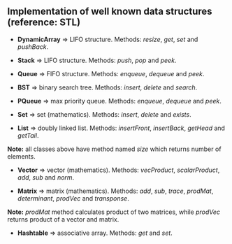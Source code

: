 Implementation of well known data structures (reference: STL)
-------------------------------------------------------------
- **DynamicArray** => LIFO structure. Methods: *resize*, *get*, *set* and *pushBack*.

- **Stack** => LIFO structure. Methods: *push*, *pop* and *peek*.

- **Queue** => FIFO structure. Methods: *enqueue*, *dequeue* and *peek*.

- **BST** => binary search tree. Methods: *insert*, *delete* and *search*.

- **PQueue** => max priority queue. Methods: *enqueue*, *dequeue* and *peek*.

- **Set** => set (mathematics). Methods: *insert*, *delete* and *exists*.

- **List** => doubly linked list. Methods: *insertFront*, *insertBack*, *getHead* and *getTail*.

**Note:** all classes above have method named *size* which returns number of elements. 

- **Vector** => vector (mathematics). Methods: *vecProduct*, *scalarProduct*, *add*, *sub* and *norm*.

- **Matrix** => matrix (mathematics). Methods: *add*, *sub*, *trace*, *prodMat*, *determinant*, *prodVec* and *transponse*.

**Note:** *prodMat* method calculates product of two matrices, while *prodVec* returns product of a vector and matrix.

- **Hashtable** => associative array. Methods: *get* and *set*.
